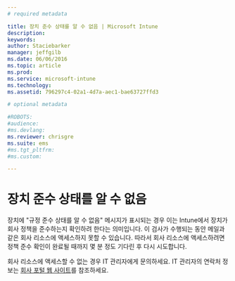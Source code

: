 ```yaml
---
# required metadata

title: 장치 준수 상태를 알 수 없음 | Microsoft Intune
description:
keywords:
author: Staciebarker
manager: jeffgilb
ms.date: 06/06/2016
ms.topic: article
ms.prod:
ms.service: microsoft-intune
ms.technology:
ms.assetid: 796297c4-02a1-4d7a-aec1-bae63727ffd3

# optional metadata

#ROBOTS:
#audience:
#ms.devlang:
ms.reviewer: chrisgre
ms.suite: ems
#ms.tgt_pltfrm:
#ms.custom:

---
```



# 장치 준수 상태를 알 수 없음

장치에 "규정 준수 상태를 알 수 없음" 메시지가 표시되는 경우 이는 Intune에서 장치가 회사 정책을 준수하는지 확인하려 한다는 의미입니다. 이 검사가 수행되는 동안 메일과 같은 회사 리소스에 액세스하지 못할 수 있습니다. 따라서 회사 리소스에 액세스하려면 정책 준수 확인이 완료될 때까지 몇 분 정도 기다린 후 다시 시도합니다. 

회사 리소스에 액세스할 수 없는 경우 IT 관리자에게 문의하세요. IT 관리자의 연락처 정보는 [회사 포털 웹 사이트](http://portal.manage.microsoft.com)를 참조하세요.


<!--HONumber=Jun16_HO2-->


